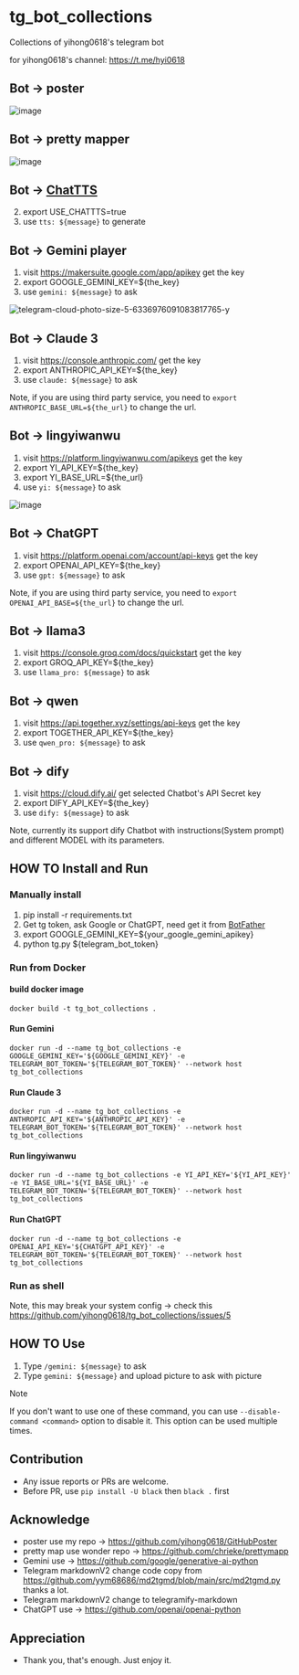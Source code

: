 # tg_bot_collections
Collections of yihong0618's telegram bot

for yihong0618's channel: https://t.me/hyi0618


## Bot -> poster

![image](https://github.com/yihong0618/tg_bot_collections/assets/15976103/6cf6b2c0-9f43-42f4-ba5f-be768ea27fd1)

## Bot -> pretty mapper

![image](https://github.com/yihong0618/tg_bot_collections/assets/15976103/29848d22-5289-4953-8ab0-4e84c16f79e3)


## Bot -> [ChatTTS](https://github.com/2noise/ChatTTS)

2. export USE_CHATTTS=true
3. use `tts: ${message}` to generate


## Bot -> Gemini player

1. visit https://makersuite.google.com/app/apikey get the key
2. export GOOGLE_GEMINI_KEY=${the_key}
3. use `gemini: ${message}` to ask

![telegram-cloud-photo-size-5-6336976091083817765-y](https://github.com/yihong0618/tg_bot_collections/assets/15976103/683a9c22-6f64-4a51-93e6-5e36218e1668)


## Bot -> Claude 3

1. visit https://console.anthropic.com/ get the key
2. export ANTHROPIC_API_KEY=${the_key}
3. use `claude: ${message}` to ask

Note, if you are using third party service, you need to `export ANTHROPIC_BASE_URL=${the_url}` to change the url.


## Bot -> lingyiwanwu

1. visit https://platform.lingyiwanwu.com/apikeys get the key
2. export YI_API_KEY=${the_key}
3. export YI_BASE_URL=${the_url}
3. use `yi: ${message}` to ask

![image](https://github.com/yihong0618/tg_bot_collections/assets/15976103/11d96dde-447b-4b7e-886d-c3564e27b0d6)


## Bot -> ChatGPT

1. visit https://platform.openai.com/account/api-keys get the key
2. export OPENAI_API_KEY=${the_key}
3. use `gpt: ${message}` to ask

Note, if you are using third party service, you need to `export OPENAI_API_BASE=${the_url}` to change the url.

## Bot -> llama3

1. visit https://console.groq.com/docs/quickstart get the key
2. export GROQ_API_KEY=${the_key}
3. use `llama_pro: ${message}` to ask

## Bot -> qwen

1. visit https://api.together.xyz/settings/api-keys get the key
2. export TOGETHER_API_KEY=${the_key}
3. use `qwen_pro: ${message}` to ask

## Bot -> dify

1. visit https://cloud.dify.ai/ get selected Chatbot's API Secret key
2. export DIFY_API_KEY=${the_key}
3. use `dify: ${message}` to ask

Note, currently its support dify Chatbot with instructions(System prompt) and different MODEL with its parameters.

## HOW TO Install and Run

### Manually install 
1. pip install -r requirements.txt
2. Get tg token, ask Google or ChatGPT, need get it from [BotFather](https://t.me/BotFather)
3. export GOOGLE_GEMINI_KEY=${your_google_gemini_apikey}
4. python tg.py ${telegram_bot_token}

### Run from Docker
#### build docker image
`docker build -t tg_bot_collections .`
#### Run Gemini
`docker run -d --name tg_bot_collections -e GOOGLE_GEMINI_KEY='${GOOGLE_GEMINI_KEY}' -e TELEGRAM_BOT_TOKEN='${TELEGRAM_BOT_TOKEN}' --network host tg_bot_collections`
#### Run Claude 3
`docker run -d --name tg_bot_collections -e ANTHROPIC_API_KEY='${ANTHROPIC_API_KEY}' -e TELEGRAM_BOT_TOKEN='${TELEGRAM_BOT_TOKEN}' --network host tg_bot_collections`
#### Run lingyiwanwu
`docker run -d --name tg_bot_collections -e YI_API_KEY='${YI_API_KEY}' -e YI_BASE_URL='${YI_BASE_URL}' -e TELEGRAM_BOT_TOKEN='${TELEGRAM_BOT_TOKEN}' --network host tg_bot_collections`
#### Run ChatGPT
`docker run -d --name tg_bot_collections -e OPENAI_API_KEY='${CHATGPT_API_KEY}' -e TELEGRAM_BOT_TOKEN='${TELEGRAM_BOT_TOKEN}' --network host tg_bot_collections`

### Run as shell

Note, this may break your system config -> check this https://github.com/yihong0618/tg_bot_collections/issues/5


## HOW TO Use

1. Type `/gemini: ${message}` to ask
2. Type `gemini: ${message}` and upload picture to ask with picture

> [!Note]
> If you don't want to use one of these command, you can use `--disable-command <command>` option to disable it. This option can be used multiple times.


## Contribution

- Any issue reports or PRs are welcome.
- Before PR, use `pip install -U black` then `black .` first

## Acknowledge

- poster use my repo -> https://github.com/yihong0618/GitHubPoster
- pretty map use wonder repo -> https://github.com/chrieke/prettymapp
- Gemini use -> https://github.com/google/generative-ai-python
- Telegram markdownV2 change code copy from https://github.com/yym68686/md2tgmd/blob/main/src/md2tgmd.py thanks a lot.
- Telegram markdownV2 change to telegramify-markdown
- ChatGPT use -> https://github.com/openai/openai-python

## Appreciation

- Thank you, that's enough. Just enjoy it.
